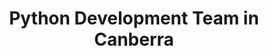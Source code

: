 ---
title: Python Development Team in Canberra
permalink: /landings/locations/canberra/developer/python
technology: Python
location: Canberra
---